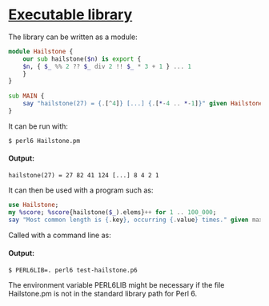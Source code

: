 [1]: https://rosettacode.org/wiki/Executable_library

# [Executable library][1]

The library can be written as a module:

```raku
module Hailstone {
    our sub hailstone($n) is export {
	$n, { $_ %% 2 ?? $_ div 2 !! $_ * 3 + 1 } ... 1
    }
}
 
sub MAIN {
    say "hailstone(27) = {.[^4]} [...] {.[*-4 .. *-1]}" given Hailstone::hailstone 27;
}
```


It can be run with:

```text
$ perl6 Hailstone.pm
```

#### Output:
```
hailstone(27) = 27 82 41 124 [...] 8 4 2 1
```


It can then be used with a program such as:

```raku
use Hailstone;
my %score; %score{hailstone($_).elems}++ for 1 .. 100_000;
say "Most common length is {.key}, occurring {.value} times." given max :by(*.value), %score;
```


Called with a command line as:


#### Output:
```
$ PERL6LIB=. perl6 test-hailstone.p6
```


The environment variable PERL6LIB might be necessary if the file Hailstone.pm is not in the standard library path for Perl 6.